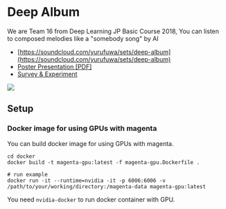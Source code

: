 # Deep Album

We are Team 16 from Deep Learning JP Basic Course 2018,
You can listen to composed melodies like a "somebody song" by AI

* [https://soundcloud.com/yurufuwa/sets/deep-album](https://soundcloud.com/yurufuwa/sets/deep-album)
* [Poster Presentation [PDF]](https://github.com/dlb2018-team16/DeepAlbum/blob/master/Team16%20Poster.pdf)
* [Survey & Experiment](https://github.com/dlb2018-team16/NeuralStyleTransfer/issues/1)

![](https://i1.sndcdn.com/artworks-000512079066-m9zut3-t500x500.jpg)

## Setup 

### Docker image for using GPUs with magenta
You can build docker image for using GPUs with magenta.

```
cd docker
docker build -t magenta-gpu:latest -f magenta-gpu.Dockerfile .

# run example
docker run -it --runtime=nvidia -it -p 6006:6006 -v /path/to/your/working/directory:/magenta-data magenta-gpu:latest
```
You need `nvidia-docker` to run docker container with GPU.



